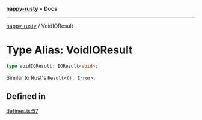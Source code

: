 [**happy-rusty**](../README.md) • **Docs**

***

[happy-rusty](../README.md) / VoidIOResult

# Type Alias: VoidIOResult

```ts
type VoidIOResult: IOResult<void>;
```

Similar to Rust's `Result<(), Error>`.

## Defined in

[defines.ts:57](https://github.com/JiangJie/happy-rusty/blob/7d7f4ab2132e507f77594d030495f95b5688b84a/src/enum/defines.ts#L57)
